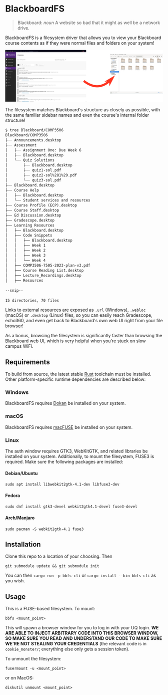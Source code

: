 # BlackboardFS

> Blackboard: *noun* A website so bad that it might as well be a network drive.

BlackboardFS is a filesystem driver that allows you to view your Blackboard course contents as if
they were normal files and folders on your system!

![A banner image demonstrating how BlackboardFS maps Blackboard courses to folders](
  static/banner.png
  "Max, you forgot the red circle to go along with the arrow!"
)

The filesystem matches Blackboard's structure as closely as possible, with the same familiar sidebar
names and even the course's internal folder structure!

```
$ tree Blackboard/COMP3506
Blackboard/COMP3506
├── Announcements.desktop
├── Assessment
│   ├── Assignment One: Due Week 6
│   ├── Blackboard.desktop
│   └── Quiz Solutions
│       ├── Blackboard.desktop
│       ├── quiz1-sol.pdf
│       ├── quiz2-sol%281%29.pdf
│       └── quiz3-sol.pdf
├── Blackboard.desktop
├── Course Help
│   ├── Blackboard.desktop
│   └── Student services and resources
├── Course Profile (ECP).desktop
├── Course Staff.desktop
├── Ed Discussion.desktop
├── Gradescope.desktop
├── Learning Resources
│   ├── Blackboard.desktop
│   ├── Code Snippets
│   │   ├── Blackboard.desktop
│   │   ├── Week 1
│   │   ├── Week 2
│   │   ├── Week 3
│   │   └── Week 4
│   ├── COMP3506-7505-2023-plan-v3.pdf
│   ├── Course Reading List.desktop
│   ├── Lecture_Recordings.desktop
│   ├── Resources

--snip--

15 directories, 70 files
```

Links to external resources are exposed as `.url` (Windows), `.webloc` (macOS) or `.desktop` (Linux)
files, so you can easily reach Gradescope, echo360, and even get back to Blackboard's own web UI
right from your file browser!

As a bonus, browsing the filesystem is significantly faster than browsing the Blackboard web UI,
which is very helpful when you're stuck on slow campus WiFi.

## Requirements

To build from source, the latest stable [Rust](https://rustup.rs/) toolchain must be installed.
Other platform-specific runtime dependencies are described below:

### Windows

BlackboardFS requires [Dokan](https://dokan-dev.github.io/) be installed on your system.

### macOS

BlackboardFS requires [macFUSE](https://osxfuse.github.io/) be installed on your system.

### Linux

The auth window requires GTK3, WebKitGTK, and related libraries be installed on your system.
Additionally, to mount the filesystem, FUSE3 is required.
Make sure the following packages are installed:

#### Debian/Ubuntu

```
sudo apt install libwebkit2gtk-4.1-dev libfuse3-dev
```

#### Fedora

```
sudo dnf install gtk3-devel webkit2gtk4.1-devel fuse3-devel
```

#### Arch/Manjaro

```
sudo pacman -S webkit2gtk-4.1 fuse3
```

## Installation
Clone this repo to a location of your choosing. Then
```
git submodule update && git submodule init
```
You can then `cargo run -p bbfs-cli` or `cargo install --bin bbfs-cli` as you wish.

## Usage

This is a FUSE-based filesystem. To mount:

```
bbfs <mount_point>
```

This will spawn a browser window for you to log in with your UQ login. **WE ARE ABLE TO INJECT
ARBITRARY CODE INTO THIS BROWSER WINDOW, SO MAKE SURE YOU READ AND UNDERSTAND OUR CODE TO MAKE SURE
WE'RE NOT STEALING YOUR CREDENTIALS** (the relevant code is in `cookie_monster/`; everything else
only gets a session token).

To unmount the filesystem:

```
fusermount -u <mount_point>
```
or on MacOS:
```
diskutil unmount <mount_point>
```
